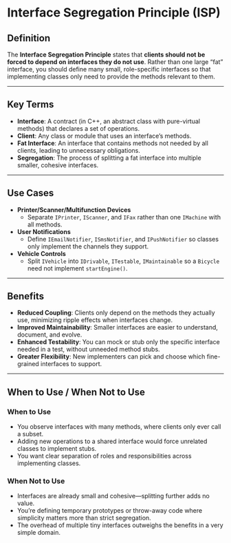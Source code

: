 # Interface Segregation Principle (ISP)

## Definition
The **Interface Segregation Principle** states that **clients should not be forced to depend on interfaces they do not use**. Rather than one large “fat” interface, you should define many small, role-specific interfaces so that implementing classes only need to provide the methods relevant to them.

---

## Key Terms
- **Interface**: A contract (in C++, an abstract class with pure-virtual methods) that declares a set of operations.  
- **Client**: Any class or module that uses an interface’s methods.  
- **Fat Interface**: An interface that contains methods not needed by all clients, leading to unnecessary obligations.  
- **Segregation**: The process of splitting a fat interface into multiple smaller, cohesive interfaces.

---

## Use Cases
- **Printer/Scanner/Multifunction Devices**  
  - Separate `IPrinter`, `IScanner`, and `IFax` rather than one `IMachine` with all methods.  
- **User Notifications**  
  - Define `IEmailNotifier`, `ISmsNotifier`, and `IPushNotifier` so classes only implement the channels they support.  
- **Vehicle Controls**  
  - Split `IVehicle` into `IDrivable`, `ITestable`, `IMaintainable` so a `Bicycle` need not implement `startEngine()`.

---

## Benefits
- **Reduced Coupling**: Clients only depend on the methods they actually use, minimizing ripple effects when interfaces change.  
- **Improved Maintainability**: Smaller interfaces are easier to understand, document, and evolve.  
- **Enhanced Testability**: You can mock or stub only the specific interface needed in a test, without unneeded method stubs.  
- **Greater Flexibility**: New implementers can pick and choose which fine-grained interfaces to support.

---

## When to Use / When Not to Use

### When to Use
- You observe interfaces with many methods, where clients only ever call a subset.  
- Adding new operations to a shared interface would force unrelated classes to implement stubs.  
- You want clear separation of roles and responsibilities across implementing classes.

### When Not to Use
- Interfaces are already small and cohesive—splitting further adds no value.  
- You’re defining temporary prototypes or throw-away code where simplicity matters more than strict segregation.  
- The overhead of multiple tiny interfaces outweighs the benefits in a very simple domain.

